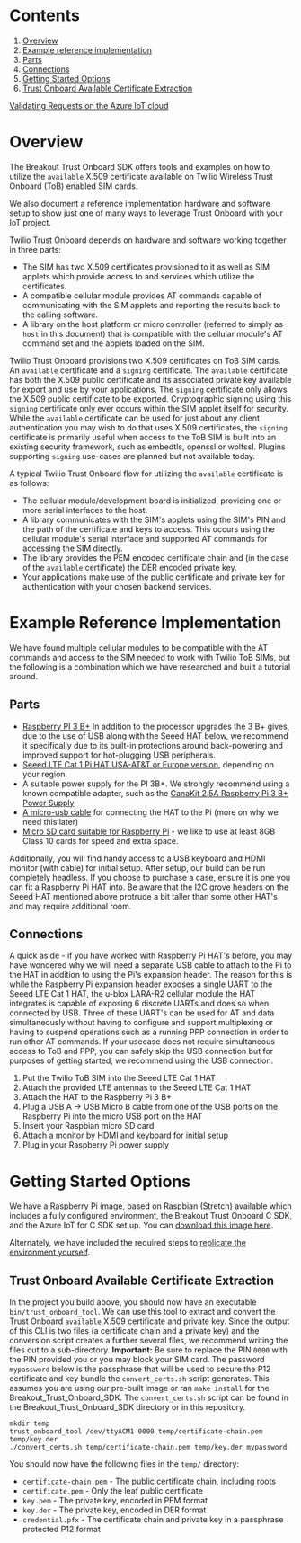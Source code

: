 # Contents
1. [Overview](#overview)
1. [Example reference implementation](#Example-reference-implementation)
1. [Parts](#parts)
1. [Connections](#Connections)
1. [Getting Started Options](#Getting-Started-Options)
1. [Trust Onboard Available Certificate Extraction](#Trust-Onboard-Available-Certificate-Extraction)

[Validating Requests on the Azure IoT cloud](cloud-support/azure-iot/README.md)

# Overview

The Breakout Trust Onboard SDK offers tools and examples on how to utilize the `available` X.509 certificate available on Twilio Wireless Trust Onboard (ToB) enabled SIM cards.

We also document a reference implementation hardware and software setup to show just one of many ways to leverage Trust Onboard with your IoT project.

Twilio Trust Onboard depends on hardware and software working together in three parts:

- The SIM has two X.509 certificates provisioned to it as well as SIM applets which provide access to and services which utilize the certificates.
- A compatible cellular module provides AT commands capable of communicating with the SIM applets and reporting the results back to the calling software.
- A library on the host platform or micro controller (referred to simply as `host` in this document) that is compatible with the cellular module's AT command set and the applets loaded on the SIM.

Twilio Trust Onboard provisions two X.509 certificates on ToB SIM cards.  An `available` certificate and a `signing` certificate.  The `available` certificate has both the X.509 public certificate and its associated private key available for export and use by your applications.  The `signing` certificate only allows the X.509 public certificate to be exported.  Cryptographic signing using this `signing` certificate only ever occurs within the SIM applet itself for security.  While the `available` certificate can be used for just about any client authentication you may wish to do that uses X.509 certificates, the `signing` certificate is primarily useful when access to the ToB SIM is built into an existing security framework, such as embedtls, openssl or wolfssl.  Plugins supporting `signing` use-cases are planned but not available today.

A typical Twilio Trust Onboard flow for utilizing the `available` certificate is as follows:

- The cellular module/development board is initialized, providing one or more serial interfaces to the host.
- A library communicates with the SIM's applets using the SIM's PIN and the path of the certificate and keys to access.  This occurs using the cellular module's serial interface and supported AT commands for accessing the SIM directly.
- The library provides the PEM encoded certificate chain and (in the case of the `available` certificate) the DER encoded private key.
- Your applications make use of the public certificate and private key for authentication with your chosen backend services.

# Example Reference Implementation

We have found multiple cellular modules to be compatible with the AT commands and access to the SIM needed to work with Twilio ToB SIMs, but the following is a combination which we have researched and built a tutorial around.

## Parts

- [Raspberry PI 3 B+](https://www.raspberrypi.org/products/raspberry-pi-3-model-b-plus/) In addition to the processor upgrades the 3 B+ gives, due to the use of USB along with the Seeed HAT below, we recommend it specifically due to its built-in protections around back-powering and improved support for hot-plugging USB peripherals.
- [Seeed LTE Cat 1 Pi HAT USA-AT&T or Europe version](http://wiki.seeedstudio.com/LTE_Cat_1_Pi_HAT/), depending on your region.
- A suitable power supply for the PI 3B+.  We strongly recommend using a known compatible adapter, such as the [CanaKit 2.5A Raspberry Pi 3 B+ Power Supply](https://www.amazon.com/dp/B07GZZT7DN)
- [A micro-usb cable](https://www.amazon.com/gp/product/B01FA4JXN0) for connecting the HAT to the Pi (more on why we need this later)
- [Micro SD card suitable for Raspberry Pi](https://www.raspberrypi.org/documentation/installation/sd-cards.md) - we like to use at least 8GB Class 10 cards for speed and extra space.

Additionally, you will find handy access to a USB keyboard and HDMI monitor (with cable) for initial setup.  After setup, our build can be run completely headless.  If you choose to purchase a case, ensure it is one you can fit a Raspberry Pi HAT into.  Be aware that the I2C grove headers on the Seeed HAT mentioned above protrude a bit taller than some other HAT's and may require additional room.

## Connections

A quick aside - if you have worked with Raspberry Pi HAT's before, you may have wondered why we will need a separate USB cable to attach to the Pi to the HAT in addition to using the Pi's expansion header.  The reason for this is while the Raspberry Pi expansion header exposes a single UART to the Seeed LTE Cat 1 HAT, the u-blox LARA-R2 cellular module the HAT integrates is capable of exposing 6 discrete UARTs and does so when connected by USB.  Three of these UART's can be used for AT and data simultaneously without having to configure and support multiplexing or having to suspend operations such as a running PPP connection in order to run other AT commands.  If your usecase does not require simultaneous access to ToB and PPP, you can safely skip the USB connection but for purposes of getting started, we recommend using the USB connection.

1. Put the Twilio ToB SIM into the Seeed LTE Cat 1 HAT
1. Attach the provided LTE antennas to the Seeed LTE Cat 1 HAT
1. Attach the HAT to the Raspberry Pi 3 B+
1. Plug a USB A -> USB Micro B cable from one of the USB ports on the Raspberry Pi into the micro USB port on the HAT
1. Insert your Raspbian micro SD card
1. Attach a monitor by HDMI and keyboard for initial setup
1. Plug in your Raspberry Pi power supply

# Getting Started Options

We have a Raspberry Pi image, based on Raspbian (Stretch) available which includes a fully configured environment, the Breakout Trust Onboard C SDK, and the Azure IoT for C SDK set up.  You can [download this image here](https://github.com/twilio/Breakout_Trust_Onboard_SDK/releases).

Alternately, we have included the required steps to [replicate the environment yourself](README-Setup.md).

## Trust Onboard Available Certificate Extraction

In the project you build above, you should now have an executable `bin/trust_onboard_tool`.  We can use this tool to extract and convert the Trust Onboard `available` X.509 certificate and private key.  Since the output of this CLI is two files (a certificate chain and a private key) and the conversion script creates a further several files, we recommend writing the files out to a sub-directory.  **Important:** Be sure to replace the PIN `0000` with the PIN provided you or you may block your SIM card.  The password `mypassword` below is the passphrase that will be used to secure the P12 certificate and key bundle the `convert_certs.sh` script generates.  This assumes you are using our pre-built image or ran `make install` for the Breakout_Trust_Onboard_SDK.  The `convert_certs.sh` script can be found in the Breakout_Trust_Onboard_SDK directory or in this repository.

    mkdir temp
    trust_onboard_tool /dev/ttyACM1 0000 temp/certificate-chain.pem temp/key.der
    ./convert_certs.sh temp/certificate-chain.pem temp/key.der mypassword

You should now have the following files in the `temp/` directory:

- `certificate-chain.pem` - The public certificate chain, including roots
- `certificate.pem` - Only the leaf public certificate
- `key.pem` - The private key, encoded in PEM format
- `key.der` - The private key, encoded in DER format
- `credential.pfx` -  The certificate chain and private key in a passphrase protected P12 format
